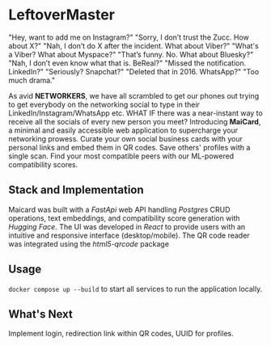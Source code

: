 # LeftoverMaster
"Hey, want to add me on Instagram?"
"Sorry, I don’t trust the Zucc. How about X?"
"Nah, I don’t do X after the incident. What about Viber?"
"What's a Viber? What about Myspace?"
"That’s funny. No. What about Bluesky?"
"Nah, I don’t even know what that is. BeReal?"
"Missed the notification. LinkedIn?"
"Seriously? Snapchat?"
"Deleted that in 2016. WhatsApp?"
"Too much drama."

As avid **NETWORKERS**, we have all scrambled to get our phones out trying to get everybody on the networking social to type in their LinkedIn/Instagram/WhatsApp etc. WHAT IF there was a near-instant way to receive all the socials of every new person you meet?
Introducing **MaiCard**, a minimal and easily accessible web application to supercharge your networking prowess. Curate your own social business cards with your personal links and embed them in QR codes. Save others' profiles with a single scan. Find your most compatible peers with our ML-powered compatibility scores.

## Stack and Implementation
Maicard was built with a *FastApi* web API handling *Postgres* CRUD operations, text embeddings, and compatibility score generation with *Hugging Face*. The UI was developed in *React* to provide users with an intuitive and responsive interface (desktop/mobile). The QR code reader was integrated using the *html5-qrcode* package

## Usage
```docker compose up --build``` to start all services to run the application locally.

## What's Next
Implement login, redirection link within QR codes, UUID for profiles.
